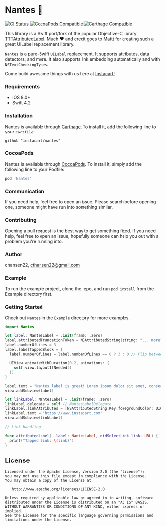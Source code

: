 Nantes 🥕
========
[![CI Status](https://img.shields.io/travis/instacart/Nantes.svg?style=flat)](https://travis-ci.org/instacart/Nantes)
[![CocoaPods Compatible](https://img.shields.io/cocoapods/v/Nantes.svg)](https://img.shields.io/cocoapods/v/Nantes.svg)
[![Carthage Compatible](https://img.shields.io/badge/Carthage-compatible-4BC51D.svg?style=flat)](https://github.com/Carthage/Carthage)

This library is a Swift port/fork of the popular Objective-C library [TTTAttributedLabel](https://github.com/TTTAttributedLabel/TTTAttributedLabel). Much ❤️  and credit goes to [Mattt](https://github.com/mattt) for creating such a great UILabel replacement library.

`Nantes` is a pure-Swift `UILabel` replacement. It supports attributes, data detectors, and more. It also supports link embedding automatically and with `NSTextCheckingTypes`.

Come build awesome things with us here at [Instacart!](https://careers.instacart.com/)

### Requirements ###
- iOS 8.0+
- Swift 4.2

### Installation ###

Nantes is available through [Carthage](https://github.com/Carthage/Carthage). To install
it, add the following line to your `Cartfile`:
```
github "instacart/nantes"
```

### CocoaPods

Nantes is available through [CocoaPods](https://cocoapods.org). To install
it, simply add the following line to your Podfile:

```ruby
pod 'Nantes'
```

### Communication

If you need help, feel free to open an issue. Please search before opening one, someone might have run into something similar.

### Contributing

Opening a pull request is the best way to get something fixed. If you need help, feel free to open an issue, hopefully someone can help you out with a problem you're running into.

### Author

chansen22, cthansen22@gmail.com

### Example

To run the example project, clone the repo, and run `pod install` from the Example directory first.

### Getting Started ###

Check out `Nantes` in the `Example` directory for more examples.

```swift
import Nantes

let label: NantesLabel = .init(frame: .zero)
label.attributedTruncationToken = NSAttributedString(string: "... more")
label.numberOfLines = 3
label.labelTappedBlock = {
  label.numberOfLines = label.numberOfLines == 0 ? 3 : 0 // Flip between limiting lines and not

  UIView.animateWithDuration(0.2, animations: {
    self.view.layoutIfNeeded()
  })
}

label.text = "Nantes label is great! Lorem ipsum dolor sit amet, consectetur adipiscing elit. Vivamus ac urna et ante lobortis varius. Nunc rhoncus enim vitae sem commodo sodales. Morbi id augue id augue finibus tincidunt. Cras ac massa nisi. Maecenas elementum vitae elit eu mattis. Duis pretium turpis ut justo accumsan molestie. Mauris elit elit, maximus eu risus sed, vestibulum sodales enim. Sed porttitor vestibulum tincidunt. Maecenas mollis tortor quam, sed porta justo rhoncus id. Phasellus vitae augue tempor, luctus metus sit amet, dictum urna. Morbi sit amet feugiat purus. Proin vitae finibus lectus, eu gravida erat."
view.addSubview(label)

let linkLabel: NantesLabel = .init(frame: .zero)
linkLabel.delegate = self // NantesLabelDelegate
linkLabel.linkAttributes = [NSAttributedString.Key.foregroundColor: UIColor.green]
linkLabel.text = "https://www.instacart.com"
view.addSubview(linkLabel)

// Link handling

func attributedLabel(_ label: NantesLabel, didSelectLink link: URL) {
  print("Tapped link: \(link)")
}


```

## License

```
Licensed under the Apache License, Version 2.0 (the "License");
you may not use this file except in compliance with the License.
You may obtain a copy of the License at

   http://www.apache.org/licenses/LICENSE-2.0

Unless required by applicable law or agreed to in writing, software
distributed under the License is distributed on an "AS IS" BASIS,
WITHOUT WARRANTIES OR CONDITIONS OF ANY KIND, either express or implied.
See the License for the specific language governing permissions and
limitations under the License.
```

